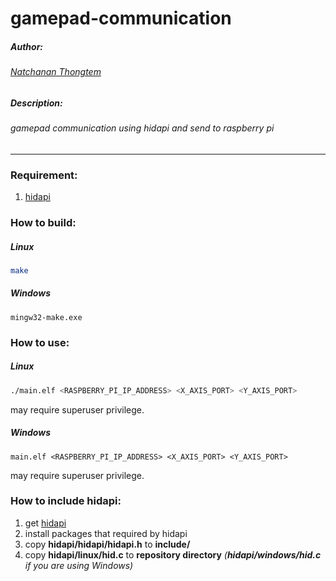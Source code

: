 # gamepad-communication

##### Author:
###### [Natchanan Thongtem](https://github.com/psychoAB)
##### Description:
###### gamepad communication using hidapi and send to raspberry pi
___

### Requirement:
1. [hidapi](https://github.com/signal11/hidapi)

### How to build:
##### Linux
```bash
make
```
##### Windows
```
mingw32-make.exe
```

### How to use:
##### Linux
```bash
./main.elf <RASPBERRY_PI_IP_ADDRESS> <X_AXIS_PORT> <Y_AXIS_PORT>
```
may require superuser privilege.
##### Windows
```
main.elf <RASPBERRY_PI_IP_ADDRESS> <X_AXIS_PORT> <Y_AXIS_PORT>
```
may require superuser privilege.

### How to include hidapi:
1. get [hidapi](https://github.com/signal11/hidapi)
2. install packages that required by hidapi
3. copy __hidapi/hidapi/hidapi.h__ to __include/__
4. copy __hidapi/linux/hid.c__ to __repository directory__ *(__hidapi/windows/hid.c__ if you are using Windows)*
